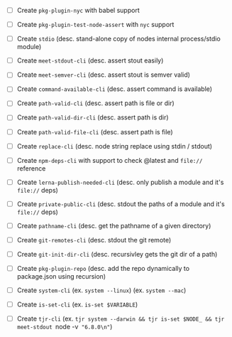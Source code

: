 * [ ] Create `pkg-plugin-nyc` with babel support
* [ ] Create `pkg-plugin-test-node-assert` with `nyc` support
* [ ] Create `stdio` (desc. stand-alone copy of nodes internal process/stdio module)
* [ ] Create `meet-stdout-cli` (desc. assert stout easily)
* [ ] Create `meet-semver-cli` (desc. assert stout is semver valid)
* [ ] Create `command-available-cli` (desc. assert command is available)
* [ ] Create `path-valid-cli` (desc. assert path is file or dir)
* [ ] Create `path-valid-dir-cli` (desc. assert path is dir)
* [ ] Create `path-valid-file-cli` (desc. assert path is file)
* [ ] Create `replace-cli` (desc. node string replace using stdin / stdout)
* [ ] Create `npm-deps-cli` with support to check @latest and `file://` reference
* [ ] Create `lerna-publish-needed-cli` (desc. only publish a module and it's `file://` deps)
* [ ] Create `private-public-cli` (desc. stdout the paths of a module and it's `file://` deps)
* [ ] Create `pathname-cli` (desc. get the pathname of a given directory)
* [ ] Create `git-remotes-cli` (desc. stdout the git remote)
* [ ] Create `git-init-dir-cli` (desc. recursivley gets the git dir of a path)
* [ ] Create `pkg-plugin-repo` (desc. add the repo dynamically to package.json using recursion)
* [ ] Create `system-cli` (ex. `system --linux`) (ex. `system --mac`)
* [ ] Create `is-set-cli` (ex. `is-set $VARIABLE`)
* [ ] Create `tjr-cli` (ex. `tjr system --darwin && tjr is-set $NODE_ && tjr meet-stdout `node -v` "6.8.0\n"`)




